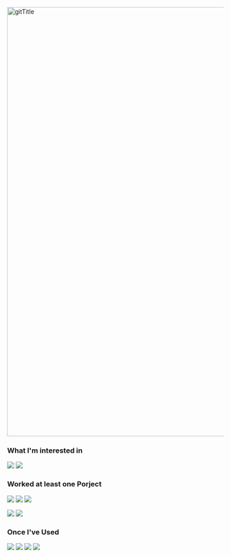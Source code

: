 <img width="1000" alt="gitTitle" src="https://user-images.githubusercontent.com/100738591/205424448-858abbb8-daf1-4255-9114-211e92513354.png">

### What I'm interested in
<img src="https://img.shields.io/badge/Spring Boot-6DB33F?style=flat-square&logo=Spring Boot&logoColor=white"/> <img src="https://img.shields.io/badge/IntelliJ IDEA-000000?style=flat-square&logo=IntelliJ IDEA&logoColor=white"/>

### Worked at least one Porject
<img src="https://img.shields.io/badge/Spring Boot-6DB33F?style=flat-square&logo=Spring Boot&logoColor=white"/>  <img src="https://img.shields.io/badge/IntelliJ IDEA-000000?style=flat-square&logo=IntelliJ IDEA&logoColor=white"/>
<img src="https://img.shields.io/badge/Eclipse IDE-2C2255?style=flat-square&logo=Eclipse IDE&logoColor=white"/>


<img src="https://img.shields.io/badge/Raspberry Pi4-A22846?style=flat-square&logo=Raspberry Pi&logoColor=white"/> <img src="https://img.shields.io/badge/Node-RED-8F0000?style=flat-square&logo=Node-RED&logoColor=white"/>
### Once I've Used
<img src="https://img.shields.io/badge/C-A8B9CC?style=flat-square&logo=C&logoColor=white"/> <img src="https://img.shields.io/badge/C++-00599C?style=flat-square&logo=C%2B%2B&logoColor=white"/> <img src="https://img.shields.io/badge/HTML5-E34F26?style=flat-square&logo=HTML5&logoColor=white"/> <img src="https://img.shields.io/badge/CSS3-1572B6?style=flat-square&logo=CSS3&logoColor=white"/>
